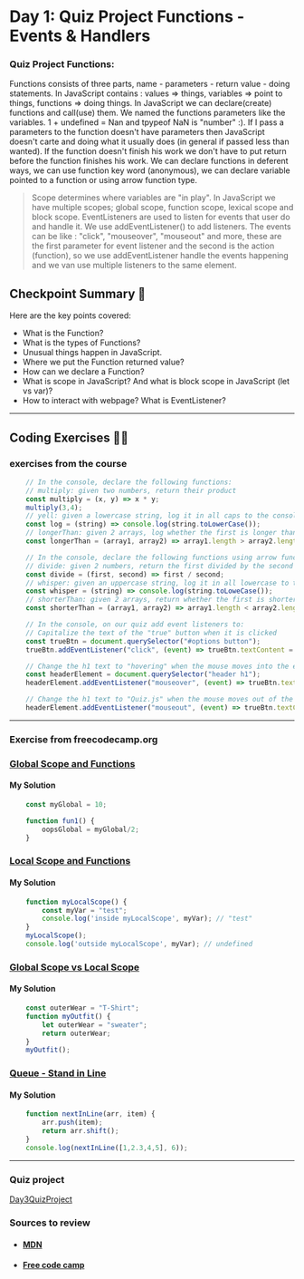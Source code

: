 
# Day 1: Quiz Project Functions - Events & Handlers

### Quiz Project Functions:

Functions consists of three parts, name - parameters - return value - doing statements. In JavaScript contains : values => things, variables => point to things, functions => doing things. In JavaScript we can declare(create) functions and call(use) them. We named the functions parameters like the variables.
1 + undefined = Nan and tpypeof NaN is "number" :). If I pass a parameters to the function doesn't have parameters then JavaScript doesn't carte and doing what it usually does (in general if passed less than wanted). If the function doesn't finish his work we don't have to put return before the function finishes his work. We can declare functions in deferent ways, we can use function key word (anonymous), we can declare variable pointed to a function or using arrow function type.
> Scope determines where variables are "in play".
In JavaScript we have multiple scopes; global scope, function scope, lexical scope and block scope.
EventListeners are used to listen for events that user do and handle it. We use addEventListener() to add listeners. The events can be like : "click", "mouseover", "mouseout" and more, these are the first parameter for event listener and the second is the action (function), so we use addEventListener handle the events happening and we van use multiple listeners to the same element.

## Checkpoint Summary :vertical_traffic_light:

Here are the key points covered:

- What is the Function?
- What is the types of Functions?
- Unusual things happen in JavaScript.
- Where we put the Function returned value?
- How can we declare a Function?
- What is scope in JavaScript? And what is block scope in JavaScript (let vs var)?
- How to interact with webpage? What is EventListener?

---

## Coding Exercises :man_technologist:

### exercises from the course

```javascript
    // In the console, declare the following functions:
    // multiply: given two numbers, return their product
    const multiply = (x, y) => x * y;
    multiply(3,4);
    // yell: given a lowercase string, log it in all caps to the console
    const log = (string) => console.log(string.toLowerCase());
    // longerThan: given 2 arrays, log whether the first is longer than second
    const longerThan = (array1, array2) => array1.length > array2.length;
```

```javascript
    // In the console, declare the following functions using arrow functions:
    // divide: given 2 numbers, return the first divided by the second
    const divide = (first, second) => first / second;
    // whisper: given an uppercase string, log it in all lowercase to the console
    const whisper = (string) => console.log(string.toLoweCase());
    // shorterThan: given 2 arrays, return whether the first is shorter than the second
    const shorterThan = (array1, array2) => array1.length < array2.length;
```

```javascript
    // In the console, on our quiz add event listeners to:
    // Capitalize the text of the "true" button when it is clicked
    const trueBtn = document.querySelector("#options button");
    trueBtn.addEventListener("click", (event) => trueBtn.textContent = trueBtn.textContent.toUpperCase());

    // Change the h1 text to "hovering" when the mouse moves into the element
    const headerElement = document.querySelector("header h1");
    headerElement.addEventListener("mouseover", (event) => trueBtn.textContent = "hovering");

    // Change the h1 text to "Quiz.js" when the mouse moves out of the element
    headerElement.addEventListener("mouseout", (event) => trueBtn.textContent = "Quiz.js")
```

---

### Exercise from freecodecamp.org

### [Global Scope and Functions](https://www.freecodecamp.org/learn/javascript-algorithms-and-data-structures/basic-javascript/global-scope-and-functions)

#### My Solution

```javascript
    const myGlobal = 10;

    function fun1() {
        oopsGlobal = myGlobal/2;
    }
```

### [Local Scope and Functions](https://www.freecodecamp.org/learn/javascript-algorithms-and-data-structures/basic-javascript/local-scope-and-functions)

#### My Solution

```javascript
    function myLocalScope() {
        const myVar = "test";
        console.log('inside myLocalScope', myVar); // "test"
    }
    myLocalScope();
    console.log('outside myLocalScope', myVar); // undefined
```

### [Global Scope vs Local  Scope](https://www.freecodecamp.org/learn/javascript-algorithms-and-data-structures/basic-javascript/global-vs--local-scope-in-functions)

#### My Solution

```javascript
    const outerWear = "T-Shirt";
    function myOutfit() {
        let outerWear = "sweater";
        return outerWear;
    }
    myOutfit();
```

### [Queue - Stand in Line](https://www.freecodecamp.org/learn/javascript-algorithms-and-data-structures/basic-javascript/stand-in-line)

#### My Solution

```javascript
    function nextInLine(arr, item) {
        arr.push(item);
        return arr.shift();
    }
    console.log(nextInLine([1,2.3,4,5], 6));
```

---

### Quiz project

[Day3QuizProject](./Day3QuizProject/Quiz.js.html)

### Sources to review
- #### [MDN](https://developer.mozilla.org/)
- #### [Free code camp](https://www.freecodecamp.org/)